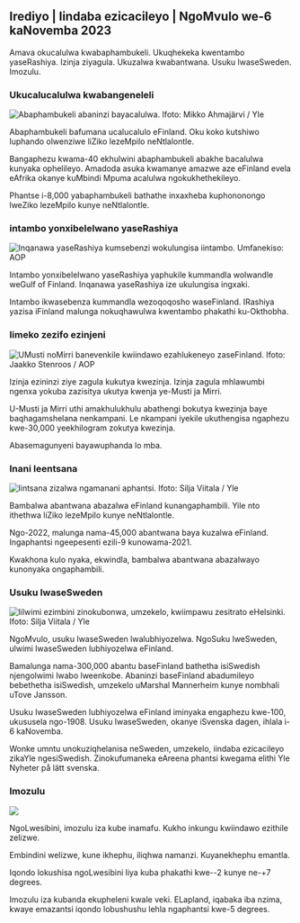 ## Irediyo \| Iindaba ezicacileyo \| NgoMvulo we-6 kaNovemba 2023

Amava okucalulwa kwabaphambukeli. Ukuqhekeka kwentambo yaseRashiya. Izinja ziyagula. Ukuzalwa kwabantwana. Usuku lwaseSweden. Imozulu.

### Ukucalucalulwa kwabangeneleli

![Abaphambukeli abaninzi bayacalulwa. Ifoto: Mikko Ahmajärvi / Yle](https://images.cdn.yle.fi/image/upload/c_crop,h_2485,w_4419,x_0,y_114/ar_1.7777777777777777,c_fill,g_67_10,whd/0.q_auto:eco/f_auto/fl_lossy/v1698074800/39-115894164df61298ec3e)

Abaphambukeli bafumana ucalucalulo eFinland. Oku koko kutshiwo luphando olwenziwe liZiko lezeMpilo neNtlalontle.

Bangaphezu kwama-40 ekhulwini abaphambukeli abakhe bacalulwa kunyaka ophelileyo. Amadoda asuka kwamanye amazwe aze eFinland evela eAfrika okanye kuMbindi Mpuma acalulwa ngokukhethekileyo.

Phantse i-8,000 yabaphambukeli bathathe inxaxheba kuphononongo lweZiko lezeMpilo kunye neNtlalontle.

### intambo yonxibelelwano yaseRashiya

![Inqanawa yaseRashiya kumsebenzi wokulungisa iintambo. Umfanekiso: AOP](https://images.cdn.yle.fi/image/upload/c_crop,h_3283,w_5838,x_0,y_380/ar_1.7777777777777777,c_fill,g_faces,h_675,w_pcor_120./f_auto/fl_lossy/v1699268142/39-11962776548c5acae94c)

Intambo yonxibelelwano yaseRashiya yaphukile kummandla wolwandle weGulf of Finland. Inqanawa yaseRashiya ize ukulungisa ingxaki.

Intambo ikwasebenza kummandla wezoqoqosho waseFinland. IRashiya yazisa iFinland malunga nokuqhawulwa kwentambo phakathi ku-Okthobha.

### Iimeko zezifo ezinjeni

![UMusti noMirri banevenkile kwiindawo ezahlukeneyo zaseFinland. Ifoto: Jaakko Stenroos / AOP](https://images.cdn.yle.fi/image/upload/c_crop,h_2746,w_4883,x_0,y_452/ar_1.777777777777777,c_fill,g_faces/0_67,wp_1.q_auto:eco/f_auto/fl_lossy/v1699194714/39-11960056547a6fe024cd)

Izinja ezininzi ziye zagula kukutya kwezinja. Izinja zagula mhlawumbi ngenxa yokuba zazisitya ukutya kwenja ye-Musti ja Mirri.

U-Musti ja Mirri uthi amakhulukhulu abathengi bokutya kwezinja baye baqhagamshelana nenkampani. Le nkampani iyekile ukuthengisa ngaphezu kwe-30,000 yeekhilogram zokutya kwezinja.

Abasemagunyeni bayawuphanda lo mba.

### Inani leentsana

![Iintsana zizalwa ngamanani aphantsi. Ifoto: Silja Viitala / Yle](https://images.cdn.yle.fi/image/upload/c_crop,h_2812,w_5000,x_0,y_233/ar_1.777777777777777,c_fill,g_faces,h_1/15,wp_65.q_auto:eco/f_auto/fl_lossy/v1697805617/39-1189261653274b0907f5)

Bambalwa abantwana abazalwa eFinland kunangaphambili. Yile nto ithethwa liZiko lezeMpilo kunye neNtlalontle.

Ngo-2022, malunga nama-45,000 abantwana baya kuzalwa eFinland. Ingaphantsi ngeepesenti ezili-9 kunowama-2021.

Kwakhona kulo nyaka, ekwindla, bambalwa abantwana abazalwayo kunonyaka ongaphambili.

### Usuku lwaseSweden

![Iilwimi ezimbini zinokubonwa, umzekelo, kwiimpawu zesitrato eHelsinki. Ifoto: Silja Viitala / Yle](https://images.cdn.yle.fi/image/upload/c_crop,h_2813,w_5000,x_0,y_0/ar_1.7777777777777777,c_fill,g_faces,h_p/001/q_auto:eco/f_auto/fl_lossy/v1615970514/39-7850546051bda715b05)

NgoMvulo, usuku lwaseSweden lwalubhiyozelwa. NgoSuku lweSweden, ulwimi lwaseSweden lubhiyozelwa eFinland.

Bamalunga nama-300,000 abantu baseFinland bathetha isiSwedish njengolwimi lwabo lweenkobe. Abaninzi baseFinland abadumileyo bebethetha isiSwedish, umzekelo uMarshal Mannerheim kunye nombhali uTove Jansson.

Usuku lwaseSweden lubhiyozelwa eFinland iminyaka engaphezu kwe-100, ukususela ngo-1908. Usuku lwaseSweden, okanye iSvenska dagen, ihlala i-6 kaNovemba.

Wonke umntu unokuziqhelanisa neSweden, umzekelo, iindaba ezicacileyo zikaYle ngesiSwedish. Zinokufumaneka eAreena phantsi kwegama elithi Yle Nyheter på lätt svenska.

### Imozulu

![](https://images.cdn.yle.fi/image/upload/c_crop,h_1080,w_1919,x_0,y_0/ar_1.77777777777777777,c_fill,g_faces,h_675,w_1200_coa1/df_auto/fl_lossy/v1699290254/39-119671665491c7602c1a)

NgoLwesibini, imozulu iza kube inamafu. Kukho inkungu kwiindawo ezithile zelizwe.

Embindini welizwe, kune ikhephu, iliqhwa namanzi. Kuyanekhephu emantla.

Iqondo lokushisa ngoLwesibini liya kuba phakathi kwe--2 kunye ne-+7 degrees.

Imozulu iza kubanda ekupheleni kwale veki. ELapland, iqabaka iba nzima, kwaye emazantsi iqondo lobushushu lehla ngaphantsi kwe-5 degrees.